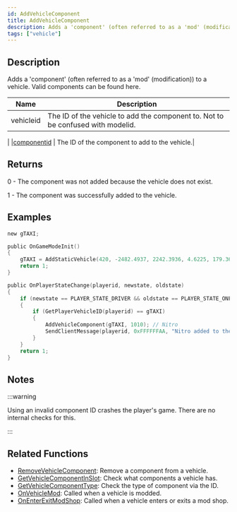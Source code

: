 ```yaml
---
id: AddVehicleComponent
title: AddVehicleComponent
description: Adds a 'component' (often referred to as a 'mod' (modification)) to a vehicle.
tags: ["vehicle"]
---
```


## Description

Adds a 'component' (often referred to as a 'mod' (modification)) to a vehicle. Valid components can be found here.

| Name      | Description                                                                     |
| --------- | ------------------------------------------------------------------------------- |
| vehicleid | The ID of the vehicle to add the component to. Not to be confused with modelid. |

|
|[componentid](../../scripting/resources/carcomponentid.md) | The ID of the component to add to the vehicle.|

## Returns

0 - The component was not added because the vehicle does not exist.

1 - The component was successfully added to the vehicle.

## Examples

```c
new gTAXI;

public OnGameModeInit()
{
    gTAXI = AddStaticVehicle(420, -2482.4937, 2242.3936, 4.6225, 179.3656, 6, 1); // Taxi
    return 1;
}

public OnPlayerStateChange(playerid, newstate, oldstate)
{
    if (newstate == PLAYER_STATE_DRIVER && oldstate == PLAYER_STATE_ONFOOT)
    {
        if (GetPlayerVehicleID(playerid) == gTAXI)
        {
            AddVehicleComponent(gTAXI, 1010); // Nitro
            SendClientMessage(playerid, 0xFFFFFFAA, "Nitro added to the Taxi.");
        }
    }
    return 1;
}
```

## Notes

:::warning

Using an invalid component ID crashes the player's game. There are no internal checks for this.

:::

## Related Functions

- [RemoveVehicleComponent](../../scripting/functions/RemoveVehicleComponent.md): Remove a component from a vehicle.
- [GetVehicleComponentInSlot](../../scripting/functions/GetVehicleComponentInSlot.md): Check what components a vehicle has.
- [GetVehicleComponentType](../../scripting/functions/GetVehicleComponentType.md): Check the type of component via the ID.
- [OnVehicleMod](../../scripting/callbacks/OnVehicleMod.md): Called when a vehicle is modded.
- [OnEnterExitModShop](../../scripting/callbacks/OnEnterExitModShop.md): Called when a vehicle enters or exits a mod shop.
